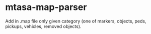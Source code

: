 # mtasa-map-parser
Add in .map file only given category (one of markers, objects, peds, pickups, vehicles, removed objects).
